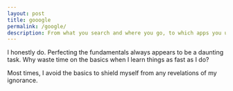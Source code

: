 ```yaml
---
layout: post
title: gooogle
permalink: /google/
description: From what you search and where you go, to which apps you use and the YouTube vides you’ve watched: click here to discover your Ads Persona
---
```


I honestly do. Perfecting the fundamentals always appears to be a daunting task. Why waste time on the basics when I learn things as fast as I do?

Most times, I avoid the basics to shield myself from any revelations of my ignorance.
